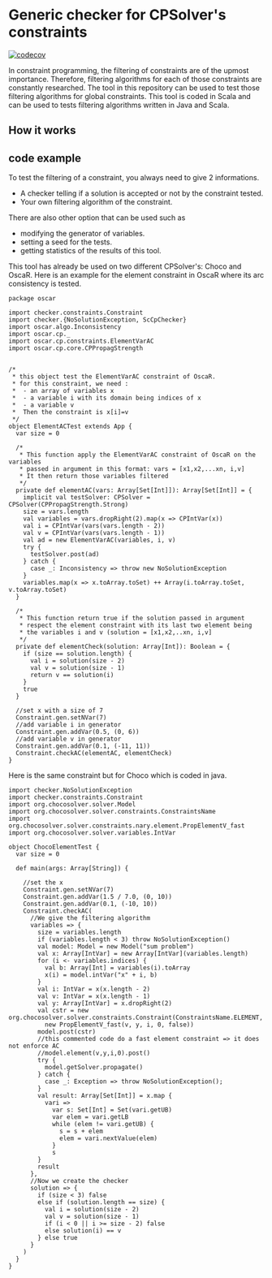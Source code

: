 # Generic checker for CPSolver's constraints


[![codecov](https://codecov.io/gh/vrombouts/Generic-checker-for-CP-Solver-s-constraints/branch/master/graph/badge.svg)](https://codecov.io/gh/vrombouts/Generic-checker-for-CP-Solver-s-constraints)


In constraint programming, the filtering of constraints are of the upmost importance. 
Therefore, filtering algorithms for each of those constraints are constantly researched.
The tool in this repository can be used to test those filtering algorithms for global constraints.
This tool is coded in Scala and can be used to tests filtering algorithms written in Java and Scala.
## How it works

## code example
To test the filtering of a constraint, you always need to give 2 informations.
* A checker telling if a solution is accepted or not by the constraint tested.
* Your own filtering algorithm of the constraint.

There are also other option that can be used such as 
* modifying the generator of variables.
* setting a seed for the tests.
* getting statistics of the results of this tool.

This tool has already be used on two different CPSolver's: Choco and OscaR.
Here is an example for the element constraint in OscaR where its arc consistency is tested.
```
package oscar

import checker.constraints.Constraint
import checker.{NoSolutionException, ScCpChecker}
import oscar.algo.Inconsistency
import oscar.cp._
import oscar.cp.constraints.ElementVarAC
import oscar.cp.core.CPPropagStrength


/*
 * this object test the ElementVarAC constraint of OscaR.
 * for this constraint, we need :
 *  - an array of variables x
 *  - a variable i with its domain being indices of x
 *  - a variable v
 *  Then the constraint is x[i]=v
 */
object ElementACTest extends App {
  var size = 0

  /*
   * This function apply the ElementVarAC constraint of OscaR on the variables
   * passed in argument in this format: vars = [x1,x2,...xn, i,v]
   * It then return those variables filtered
   */
  private def elementAC(vars: Array[Set[Int]]): Array[Set[Int]] = {
    implicit val testSolver: CPSolver = CPSolver(CPPropagStrength.Strong)
    size = vars.length
    val variables = vars.dropRight(2).map(x => CPIntVar(x))
    val i = CPIntVar(vars(vars.length - 2))
    val v = CPIntVar(vars(vars.length - 1))
    val ad = new ElementVarAC(variables, i, v)
    try {
      testSolver.post(ad)
    } catch {
      case _: Inconsistency => throw new NoSolutionException
    }
    variables.map(x => x.toArray.toSet) ++ Array(i.toArray.toSet, v.toArray.toSet)
  }

  /*
   * This function return true if the solution passed in argument
   * respect the element constraint with its last two element being
   * the variables i and v (solution = [x1,x2,..xn, i,v]
   */
  private def elementCheck(solution: Array[Int]): Boolean = {
    if (size == solution.length) {
      val i = solution(size - 2)
      val v = solution(size - 1)
      return v == solution(i)
    }
    true
  }

  //set x with a size of 7
  Constraint.gen.setNVar(7)
  //add variable i in generator
  Constraint.gen.addVar(0.5, (0, 6))
  //add variable v in generator
  Constraint.gen.addVar(0.1, (-11, 11))
  Constraint.checkAC(elementAC, elementCheck)
}

```
Here is the same constraint but for Choco which is coded in java.

```
import checker.NoSolutionException
import checker.constraints.Constraint
import org.chocosolver.solver.Model
import org.chocosolver.solver.constraints.ConstraintsName
import org.chocosolver.solver.constraints.nary.element.PropElementV_fast
import org.chocosolver.solver.variables.IntVar

object ChocoElementTest {
  var size = 0

  def main(args: Array[String]) {

    //set the x
    Constraint.gen.setNVar(7)
    Constraint.gen.addVar(1.5 / 7.0, (0, 10))
    Constraint.gen.addVar(0.1, (-10, 10))
    Constraint.checkAC(
      //We give the filtering algorithm
      variables => {
        size = variables.length
        if (variables.length < 3) throw NoSolutionException()
        val model: Model = new Model("sum problem")
        val x: Array[IntVar] = new Array[IntVar](variables.length)
        for (i <- variables.indices) {
          val b: Array[Int] = variables(i).toArray
          x(i) = model.intVar("x" + i, b)
        }
        val i: IntVar = x(x.length - 2)
        val v: IntVar = x(x.length - 1)
        val y: Array[IntVar] = x.dropRight(2)
        val cstr = new org.chocosolver.solver.constraints.Constraint(ConstraintsName.ELEMENT,
          new PropElementV_fast(v, y, i, 0, false))
        model.post(cstr)
        //this commented code do a fast element constraint => it does not enforce AC
        //model.element(v,y,i,0).post()
        try {
          model.getSolver.propagate()
        } catch {
          case _: Exception => throw NoSolutionException();
        }
        val result: Array[Set[Int]] = x.map {
          vari =>
            var s: Set[Int] = Set(vari.getUB)
            var elem = vari.getLB
            while (elem != vari.getUB) {
              s = s + elem
              elem = vari.nextValue(elem)
            }
            s
        }
        result
      },
      //Now we create the checker
      solution => {
        if (size < 3) false
        else if (solution.length == size) {
          val i = solution(size - 2)
          val v = solution(size - 1)
          if (i < 0 || i >= size - 2) false
          else solution(i) == v
        } else true
      }
    )
  }
}

```
